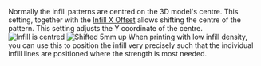 Normally the infill patterns are centred on the 3D model's centre. This setting, together with the [Infill X Offset](infill_offset_x) allows shifting the centre of the pattern. This setting adjusts the Y coordinate of the centre.
![Infill is centred](infill_offset_xy_0.png)
![Shifted 5mm up](infill_offset_y_5.png)
When printing with low infill density, you can use this to position the infill very precisely such that the individual infill lines are positioned where the strength is most needed.
